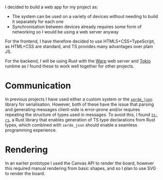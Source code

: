 I decided to build a web app for my project as:
- The system can be used on a variety of devices without needing to build it separately for each one
- Synchronisation between devices already requires some form of networking so I would be using a web server anyway

For the frontend, I have therefore decided to use HTML5+CSS+TypeScript, as HTML+CSS are standard, and TS provides many advantages over plain JS.

For the backend, I will be using Rust with the [Warp](https://docs.rs/warp) web server and [Tokio](https://docs.rs/tokio) runtime as I found these to work well together for other projects.

# Communication
In previous projects I have used either a custom system or the [`serde_json`](https://docs.rs/serde_json) library for serialisation. However, both of these have the issue that parsing and generating messages client-side is error-prone and/or requires repeating the structure of types used in messages. To avoid this, I found [`ts-rs`](https://docs.rs/ts-rs), a Rust library that enables generation of TS type declarations from Rust types, which combined with `serde_json` should enable a seamless programming experience.

# Rendering
In an earlier prototype I used the Canvas API to render the board, however this required manual rendering from basic shapes, and so I plan to use SVG to render the board.